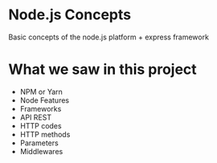 # Node.js Concepts
Basic concepts of the node.js platform + express framework

# What we saw in this project
- NPM or Yarn
- Node Features
- Frameworks
- API REST
- HTTP codes
- HTTP methods
- Parameters
- Middlewares
